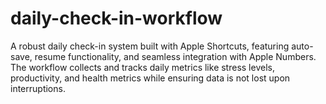 # daily-check-in-workflow
A robust daily check-in system built with Apple Shortcuts, featuring auto-save, resume functionality, and seamless integration with Apple Numbers. The workflow collects and tracks daily metrics like stress levels, productivity, and health metrics while ensuring data is not lost upon interruptions.
